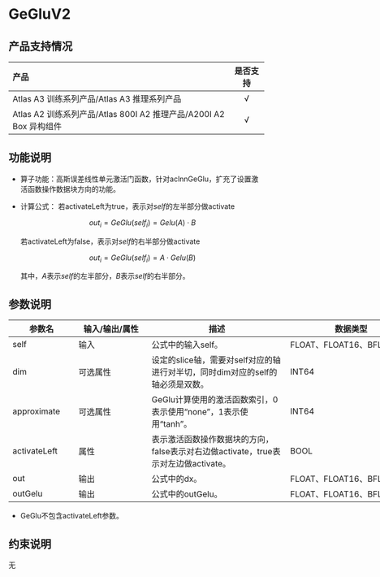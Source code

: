 # GeGluV2

## 产品支持情况

|产品             |  是否支持  |
|:-------------------------|:----------:|
|  <term>Atlas A3 训练系列产品/Atlas A3 推理系列产品</term>   |     √    |
|  <term>Atlas A2 训练系列产品/Atlas 800I A2 推理产品/A200I A2 Box 异构组件</term>     |     √    |

## 功能说明

- 算子功能：高斯误差线性单元激活门函数，针对aclnnGeGlu，扩充了设置激活函数操作数据块方向的功能。
- 计算公式：
  若activateLeft为true，表示对$self$的左半部分做activate

    $$
    out_{i}=GeGlu(self_{i}) = Gelu(A) \cdot B
    $$

  若activateLeft为false，表示对$self$的右半部分做activate

    $$
    out_{i}=GeGlu(self_{i}) = A \cdot Gelu(B)
    $$

  其中，$A$表示$self$的左半部分，$B$表示$self$的右半部分。

## 参数说明

<table style="undefined;table-layout: fixed; width: 919px"><colgroup>
  <col style="width: 130px">
  <col style="width: 144px">
  <col style="width: 273px">
  <col style="width: 256px">
  <col style="width: 116px">
  </colgroup>
  <thead>
    <tr>
      <th>参数名</th>
      <th>输入/输出/属性</th>
      <th>描述</th>
      <th>数据类型</th>
      <th>数据格式</th>
    </tr></thead>
  <tbody>
    <tr>
      <td>self</td>
      <td>输入</td>
      <td>公式中的输入self。</td>
      <td>FLOAT、FLOAT16、BFLOAT16</td>
      <td>ND</td>
    </tr>
    <tr>
      <td>dim</td>
      <td>可选属性</td>
      <td>设定的slice轴，需要对self对应的轴进行对半切，同时dim对应的self的轴必须是双数。</td>
      <td>INT64</td>
      <td>ND</td>
    </tr>
    <tr>
      <td>approximate</td>
      <td>可选属性</td>
      <td>GeGlu计算使用的激活函数索引，0表示使用“none”，1表示使用“tanh”。</td>
      <td>INT64</td>
      <td>-</td>
    </tr>
    <tr>
      <td>activateLeft</td>
      <td>属性</td>
      <td>表示激活函数操作数据块的方向，false表示对右边做activate，true表示对左边做activate。</td>
      <td>BOOL</td>
      <td>-</td>
    </tr>
    <tr>
      <td>out</td>
      <td>输出</td>
      <td>公式中的dx。</td>
      <td>FLOAT、FLOAT16、BFLOAT16</td>
      <td>ND</td>
    </tr>
    <tr>
     <td>outGelu</td>
      <td>输出</td>
      <td>公式中的outGelu。</td>
      <td>FLOAT、FLOAT16、BFLOAT16</td>
      <td>ND</td>
    </tr>
  </tbody></table>

- GeGlu不包含activateLeft参数。

## 约束说明

无


